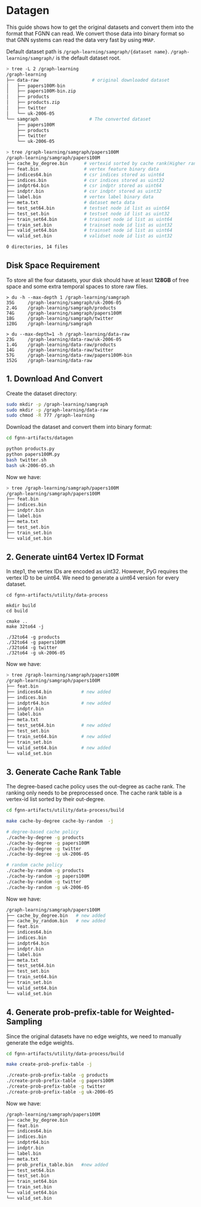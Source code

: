 # Datagen

This guide shows how to get the original datasets and convert them into the format that FGNN can read. We convert those data into binary format so that GNN systems can read the data very fast by using `MMAP`.



Default dataset path is `/graph-learning/samgraph/{dataset name}`.  `/graph-learning/samgraph/` is the default dataset root.

```bash
> tree -L 2 /graph-learning
/graph-learning
├── data-raw                    # original downloaded dataset  
│   ├── papers100M-bin
│   ├── papers100M-bin.zip
│   ├── products
│   ├── products.zip
│   ├── twitter
│   └── uk-2006-05
└── samgraph                   # The converted dataset
    ├── papers100M
    ├── products
    ├── twitter
    └── uk-2006-05
```



```bash
> tree /graph-learning/samgraph/papers100M
/graph-learning/samgraph/papers100M
├── cache_by_degree.bin      # vertexid sorted by cache rank(Higher rank, higher oppotunity to be cached)
├── feat.bin                 # vertex feature binary data
├── indices64.bin            # csr indices stored as uint64
├── indices.bin              # csr indices stored as uint32
├── indptr64.bin             # csr indptr stored as uint64
├── indptr.bin               # csr indptr stored as uint32
├── label.bin                # vertex label binary data
├── meta.txt                 # dataset meta data
├── test_set64.bin           # testset node id list as uint64
├── test_set.bin             # testset node id list as uint32
├── train_set64.bin          # trainset node id list as uint64
├── train_set.bin            # trainset node id list as uint32
├── valid_set64.bin          # trainset node id list as uint64 
└── valid_set.bin            # validset node id list as uint32

0 directories, 14 files
```



## Disk Space Requirement

To store all the four datasets, your disk should have at least **128GB** of free space and some extra temporal spaces to store raw files.

```
> du -h --max-depth 1 /graph-learning/samgraph
35G     /graph-learning/samgraph/uk-2006-05
2.4G    /graph-learning/samgraph/products
74G     /graph-learning/samgraph/papers100M
18G     /graph-learning/samgraph/twitter
128G    /graph-learning/samgraph
```

```
> du --max-depth=1 -h /graph-learning/data-raw
23G     /graph-learning/data-raw/uk-2006-05
1.4G    /graph-learning/data-raw/products
14G     /graph-learning/data-raw/twitter
57G     /graph-learning/data-raw/papers100M-bin
152G    /graph-learning/data-raw
```


## 1. Download And Convert

Create the dataset directory:

```bash
sudo mkdir -p /graph-learning/samgraph
sudo mkdir -p /graph-learning/data-raw
sudo chmod -R 777 /graph-learning
```



Download the dataset and convert them into binary format:

```bash
cd fgnn-artifacts/datagen

python products.py
python papers100M.py
bash twitter.sh
bash uk-2006-05.sh
```



Now we have:

```bash
> tree /graph-learning/samgraph/papers100M
/graph-learning/samgraph/papers100M
├── feat.bin
├── indices.bin
├── indptr.bin
├── label.bin
├── meta.txt
├── test_set.bin
├── train_set.bin
└── valid_set.bin
```



## 2. Generate uint64 Vertex ID Format 

In step1, the vertex IDs are encoded as uint32. However, PyG requires the vertex ID to be uint64. We need to generate a uint64 version for every dataset.

```
cd fgnn-artifacts/utility/data-process

mkdir build
cd build

cmake ..
make 32to64 -j

./32to64 -g products
./32to64 -g papers100M
./32to64 -g twitter
./32to64 -g uk-2006-05
```



Now we have:

```bash
> tree /graph-learning/samgraph/papers100M
/graph-learning/samgraph/papers100M
├── feat.bin
├── indices64.bin           # new added
├── indices.bin
├── indptr64.bin            # new added
├── indptr.bin
├── label.bin
├── meta.txt
├── test_set64.bin          # new added
├── test_set.bin
├── train_set64.bin         # new added
├── train_set.bin
└── valid_set64.bin         # new added
└── valid_set.bin
```



## 3. Generate Cache Rank Table

The degree-based cache policy uses the out-degree as cache rank. The ranking only needs to be preprocessed once. The cache rank table is a vertex-id list sorted by their out-degree.

```bash
cd fgnn-artifacts/utility/data-process/build

make cache-by-degree cache-by-random  -j

# degree-based cache policy
./cache-by-degree -g products
./cache-by-degree -g papers100M
./cache-by-degree -g twitter
./cache-by-degree -g uk-2006-05

# random cache policy
./cache-by-random -g products
./cache-by-random -g papers100M
./cache-by-random -g twitter
./cache-by-random -g uk-2006-05
```



Now we have:

```bash
/graph-learning/samgraph/papers100M
├── cache_by_degree.bin   # new added
├── cache_by_random.bin   # new added
├── feat.bin
├── indices64.bin
├── indices.bin
├── indptr64.bin
├── indptr.bin
├── label.bin
├── meta.txt
├── test_set64.bin
├── test_set.bin
├── train_set64.bin
├── train_set.bin
└── valid_set64.bin
└── valid_set.bin
```



## 4. Generate prob-prefix-table for Weighted-Sampling

Since the original datasets have no edge weights, we need to manually generate the edge weights.


```bash
cd fgnn-artifacts/utility/data-process/build

make create-prob-prefix-table -j

./create-prob-prefix-table -g products
./create-prob-prefix-table -g papers100M
./create-prob-prefix-table -g twitter
./create-prob-prefix-table -g uk-2006-05
```



Now we have:

```bash
/graph-learning/samgraph/papers100M
├── cache_by_degree.bin
├── feat.bin
├── indices64.bin
├── indices.bin
├── indptr64.bin
├── indptr.bin
├── label.bin
├── meta.txt
├── prob_prefix_table.bin   #new added
├── test_set64.bin
├── test_set.bin
├── train_set64.bin
├── train_set.bin
└── valid_set64.bin
└── valid_set.bin
```
